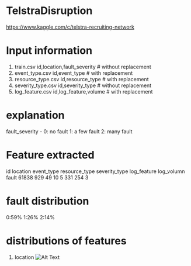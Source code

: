 # TelstraDisruption
https://www.kaggle.com/c/telstra-recruiting-network

# Input information
1. train.csv				id,location,fault_severity	# without replacement
2. event_type.csv			id,event_type			# with replacement
3. resource_type.csv			id,resource_type		# with replacement
4. severity_type.csv			id,severity_type		# without replacement
5. log_feature.csv			id,log_feature,volume		# with replacement


# explanation
fault_severity - 
	0: no fault
	1: a few fault
	2: many fault
	

# Feature extracted
id	location	event_type	resource_type	severity_type	log_feature	log_volumn	fault
61838	929	49	10	5	331	254	3

# fault distribution
0:59%	1:26%	2:14%

# distributions of features
1. location
![Alt Text](http://www.sheawong.com/wp-content/uploads/2013/08/keephatin.gif)

